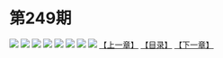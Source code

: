 # 第249期
![](https://mao.mhtupian.com/uploads/img/7563/245006/manhua_12_20160704_2016070412031322444.jpg)
![](https://mao.mhtupian.com/uploads/img/7563/245006/manhua_12_20160704_2016070412032279735.jpg)
![](https://mao.mhtupian.com/uploads/img/7563/245006/manhua_12_20160704_2016070412033321326.jpg)
![](https://mao.mhtupian.com/uploads/img/7563/245006/manhua_12_20160704_2016070412034048559.jpg)
![](https://mao.mhtupian.com/uploads/img/7563/245006/manhua_12_20160704_2016070412035174443.jpg)
![](https://mao.mhtupian.com/uploads/img/7563/245006/manhua_12_20160704_2016070412040265769.jpg)
![](https://mao.mhtupian.com/uploads/img/7563/245006/manhua_12_20160704_2016070412041438770.jpg)
![](https://mao.mhtupian.com/uploads/img/7563/245006/manhua_12_20160704_2016070412042372377.jpg)
[【上一章】](./34.md)
[【目录】](./README.md)
[【下一章】](./36.md)
